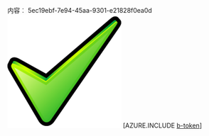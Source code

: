 内容︰ 5ec19ebf-7e94-45aa-9301-e21828f0ea0d![图像](608934a8-b79a-490a-86ce-101abf2bf74b.png)
[AZURE.INCLUDE [b-token](2b0ad7b0-0820-4503-be3c-6378556fc583.md)]

